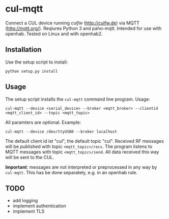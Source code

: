 # cul-mqtt
Connect a CUL device running *culfw* (http://culfw.de) via MQTT (http://mqtt.org/). Reqiures Python 3 and paho-mqtt.
Intended for use with openhab. Tested on Linux and with openhab2.

## Installation
Use the setup script to install:

    python setup.py install
  
  
## Usage
The setup script installs the `cul-mqtt` command line program. Usage:

    cul-mqtt --device <serial_device> --broker <mqtt_broker> --clientid <mqtt_client_id> --topic <mqtt_topic>
    
All paramters are optional.
Example:

    cul-mqtt --device /dev/ttyUSB0 --broker localhost
    
The default client id ist "cul", the default topic "cul". Received RF messages will be published with topic `<mqtt_topic>/recv`.
The program listens to MQTT messages with topic `<mqtt_topic>/send`. All data received this way will be sent to the CUL.

**Important**: messages are not interpreted or preprocessed in any way by `cul-mqtt`.
This has be done separately, e.g. in an openhab rule.

## TODO
 * add logging
 * implement authentication
 * implement TLS
